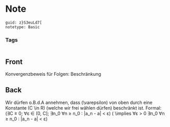 # Note
```
guid: z}S3euLd7[
notetype: Basic
```

### Tags
```
```

## Front
Konvergenzbeweis für Folgen: Beschränkung

## Back
Wir dürfen o.B.d.A annehmen, dass \(\varepsilon\) von oben durch eine Konstante \(C \in R\) (welche wir frei wählen
dürfen) beschränkt ist. Formal:
\(∃C ≥ 0\; ∀ε ∈ (0, C]\; ∃n_0 ∀n ≥ n_0 : |a_n - a| < ε\)
\( \implies
 ∀ε > 0 ∃n_0 ∀n ≥ n_0 : |a_n - a| < ε\)
